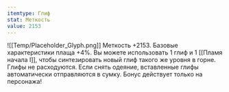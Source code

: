 ```yaml
---
itemtype: Глиф
stat: Меткость 
value: 2153
---
```

![[Temp/Placeholder_Glyph.png]]
Меткость +2153. Базовые характеристики плаща +4%. Вы можете использовать 1 глиф и 1 [[Пламя начала I]], чтобы синтезировать новый глиф такого же уровня в горне. Глифы не расходуются. Если снять одеяние, вставленные глифы автоматически отправляются в сумку. Бонус действует только на персонажа!
